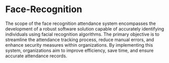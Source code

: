 # Face-Recognition
The scope of the face recognition attendance system encompasses the development of a robust software solution capable of accurately identifying individuals using facial recognition algorithms. The primary objective is to streamline the attendance tracking process, reduce manual errors, and enhance security measures within organizations. By implementing this system, organizations aim to improve efficiency, save time, and ensure accurate attendance records. 
